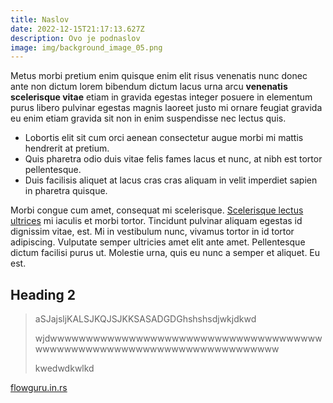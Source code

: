 ```yaml
---
title: Naslov
date: 2022-12-15T21:17:13.627Z
description: Ovo je podnaslov
image: img/background_image_05.png
---
```

<!--StartFragment-->

Metus morbi pretium enim quisque enim elit risus venenatis nunc donec ante non dictum lorem bibendum dictum lacus urna arcu **venenatis scelerisque vitae** etiam in gravida egestas integer posuere in elementum purus libero pulvinar egestas magnis laoreet justo mi ornare feugiat gravida eu enim etiam gravida sit non in enim suspendisse nec lectus quis.

* Lobortis elit sit cum orci aenean consectetur augue morbi mi mattis hendrerit at pretium.
* Quis pharetra odio duis vitae felis fames lacus et nunc, at nibh est tortor pellentesque.
* Duis facilisis aliquet at lacus cras cras aliquam in velit imperdiet sapien in pharetra quisque.

Morbi congue cum amet, consequat mi scelerisque. [Scelerisque lectus ultrices](http://google.com/) mi iaculis et morbi tortor. Tincidunt pulvinar aliquam egestas id dignissim vitae, est. Mi in vestibulum nunc, vivamus tortor in id tortor adipiscing. Vulputate semper ultricies amet elit ante amet. Pellentesque dictum facilisi purus ut. Molestie urna, quis eu nunc a semper et aliquet. Eu est.

<!--EndFragment-->

## H﻿eading 2

> a﻿SJajsljKALSJKQJSJKKSASADGDGhshshsdjwkjdkwd
>
> w﻿jdwwwwwwwwwwwwwwwwwwwwwwwwwwwwwwwwwwwwwwwwwwwwwwwwwwwwwwwwwwwwwwwwwwwwwwww
>
> k﻿wedwdkwlkd

[flowguru.in.rs](flowguru.in.rs)